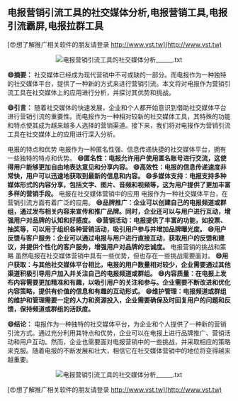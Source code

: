 ## **电报营销引流工具的社交媒体分析,电报营销工具,电报引流霸屏,电报拉群工具**

[😍想了解推广相关软件的朋友请登录 http://www.vst.tw](http://www.vst.tw)

 <center><img src="https://vst.tw/MP4/tuiguang/png/5.png" alt="电报营销引流工具的社交媒体分析______.txt"></center>

**😄摘要：**
社交媒体已经成为现代营销中不可或缺的一部分。而电报作为一种独特的社交媒体平台，提供了一种新的方式来进行营销引流。本文将对电报作为营销引流工具在社交媒体上的应用进行分析，并探讨其优势和挑战。

**😄引言：**
随着社交媒体的快速发展，企业和个人都开始意识到借助社交媒体平台进行营销引流的重要性。而电报作为一种相对较新的社交媒体工具，其特殊的功能和特点使其成为越来越多人选择的营销渠道。接下来，我们将对电报作为营销引流工具在社交媒体上的应用进行深入分析。

电报的特点和优势 电报作为一种匿名性强、信息传递快捷的社交媒体平台，拥有一些独特的特点和优势。
**😄匿名性：电报允许用户使用匿名账号进行交流，这使得用户能够更加自由地表达意见和分享内容。**
**😄高效性：电报的信息传递速度非常快，用户可以迅速地获取到最新的信息和内容。**
**😄多媒体支持：电报支持多种媒体形式的内容分享，包括文字、图片、音频和视频等，这为用户提供了更加丰富多样的营销手段。**
电报在社交媒体营销中的应用 电报作为一种社交媒体平台，在营销引流方面有着广泛的应用。
**😄品牌推广：企业可以创建自己的电报频道或群组，通过发布相关内容来宣传和推广品牌。同时，企业还可以与用户进行互动，增强用户对品牌的认知和好感度。**
**😄营销活动：电报提供了丰富的功能，如投票、抽奖等，可以用于组织各种营销活动，吸引用户参与并增加品牌曝光度。**
**😄用户反馈与客户服务：企业可以通过电报与用户进行直接互动，获取用户的反馈和建议，并提供个性化的客户服务，增强用户对品牌的忠诚度。**
电报营销的挑战和策略 虽然电报在社交媒体营销中具有一些优势，但也存在一些挑战需要面对。
**😄用户获取：与其他社交媒体平台相比，电报的用户数量相对较少，企业需要通过其他渠道积极引导用户加入并关注自己的电报频道或群组。**
**😄内容质量：在电报上发布内容需要更加精准和有趣，以吸引用户的关注和参与。企业需要不断改进和优化内容策略，提供有价值的信息和有趣的互动形式。**
**😄维护管理：电报频道或群组的维护和管理需要一定的人力和资源投入，企业需要确保及时回复用户的问题和反馈，保持频道或群组的活跃度。**

**😄结论：**
电报作为一种独特的社交媒体平台，为企业和个人提供了一种新的营销引流方式。通过充分利用其特点和优势，企业可以在电报上进行品牌推广、营销活动和用户互动。然而，企业也需要面对电报营销中的一些挑战，并采取相应的策略来克服。随着电报的不断发展和壮大，相信它在社交媒体营销中的地位将变得越来越重要。

 <center><img src="https://vst.tw/MP4/tuiguang/png/2.png" alt="电报营销引流工具的社交媒体分析______.txt"></center>

[😍想了解推广相关软件的朋友请登录 http://www.vst.tw](http://www.vst.tw)



